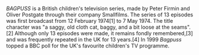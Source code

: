 _BAGPUSS_ is a British children's television series, made by Peter Firmin and Oliver Postgate through their company Smallfilms. The series of 13 episodes was first broadcast from 12 February 1974[1] to 7 May 1974. The title character was "a saggy, old cloth cat, baggy, and a bit loose at the seams".[2] Although only 13 episodes were made, it remains fondly remembered,[3] and was frequently repeated in the UK for 13 years.[4] In 1999 _Bagpuss_ topped a BBC poll for the UK's favourite children's TV programme.
